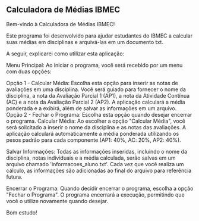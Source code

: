 ## Calculadora de Médias IBMEC

Bem-vindo à Calculadora de Médias IBMEC! 

Este programa foi desenvolvido para ajudar estudantes do IBMEC a calcular suas médias em disciplinas e arquivá-las em um documento txt.

A seguir, explicarei como utilizar esta aplicação:

Menu Principal:
Ao iniciar o programa, você será recebido por um menu com duas opções:

Opção 1 - Calcular Média: Escolha esta opção para inserir as notas de avaliações em uma disciplina. Você será guiado para fornecer o nome da disciplina, a nota da Avaliação Parcial 1 (AP1), a nota da Atividade Contínua (AC) e a nota da Avaliação Parcial 2 (AP2). A aplicação calculará a média ponderada e a exibirá, além de salvar as informações em um arquivo.
Opção 2 - Fechar o Programa: Escolha esta opção quando desejar encerrar o programa.
Calcular Média:
Ao escolher a opção "Calcular Média", você será solicitado a inserir o nome da disciplina e as notas das avaliações. A aplicação calculará automaticamente a média ponderada utilizando os pesos padrão para cada componente (AP1: 40%, AC: 20%, AP2: 40%).

Salvar Informações:
Todas as informações inseridas, incluindo o nome da disciplina, notas individuais e a média calculada, serão salvas em um arquivo chamado 'informacoes_aluno.txt'. Cada vez que você realiza um cálculo, as informações são adicionadas ao final do arquivo para referência futura.

Encerrar o Programa:
Quando decidir encerrar o programa, escolha a opção "Fechar o Programa". O programa encerrará a execução, permitindo que você o utilize novamente quando desejar.

Bom estudo!
